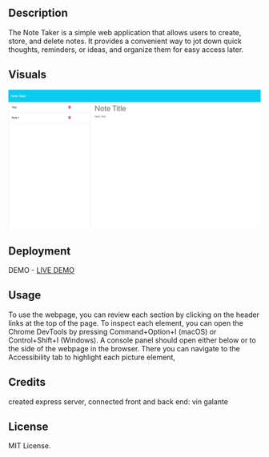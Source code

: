
## Description

The Note Taker is a simple web application that allows users to create, store, and delete notes. It provides a convenient way to jot down quick thoughts, reminders, or ideas, and organize them for easy access later.
## Visuals

<img src="./public/assets/images/note.png" >



## Deployment

DEMO - [LIVE DEMO](https://note-taker-app-mv8m.onrender.com/)

## Usage

To use the webpage, you can review each section by clicking on the header links at the top of the page. To inspect each element, you can open the Chrome DevTools by pressing Command+Option+I (macOS) or Control+Shift+I (Windows). A console panel should open either below or to the side of the webpage in the browser. There you can navigate to the Accessibility tab to highlight each picture element,

## Credits

created express server, connected front and back end: vin galante

## License

MIT License.
